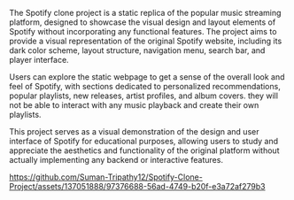 The Spotify clone project is a static replica of the popular music streaming platform, designed to showcase the visual design and layout elements of Spotify without incorporating any functional features. The project aims to provide a visual representation of the original Spotify website, including its dark color scheme, layout structure, navigation menu, search bar, and player interface.

Users can explore the static webpage to get a sense of the overall look and feel of Spotify, with sections dedicated to personalized recommendations, popular playlists, new releases, artist profiles, and album covers.
they will not be able to interact with any music playback and create their own playlists.

This project serves as a visual demonstration of the design and user interface of Spotify for educational purposes, allowing users to study and appreciate the aesthetics and functionality of the original platform without actually implementing any backend or interactive features.

https://github.com/Suman-Tripathy12/Spotify-Clone-Project/assets/137051888/97376688-56ad-4749-b20f-e3a72af279b3

